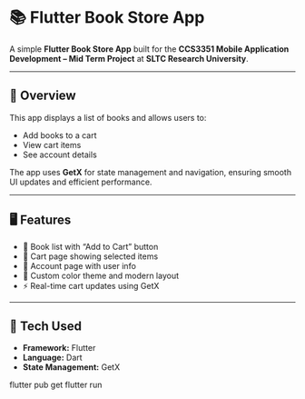 # 📚 Flutter Book Store App

A simple **Flutter Book Store App** built for the **CCS3351 Mobile Application Development – Mid Term Project** at **SLTC Research University**.

---

## 🧩 Overview
This app displays a list of books and allows users to:
- Add books to a cart  
- View cart items  
- See account details  

The app uses **GetX** for state management and navigation, ensuring smooth UI updates and efficient performance.

---

## 🖥️ Features
- 📘 Book list with “Add to Cart” button  
- 🛒 Cart page showing selected items  
- 👤 Account page with user info  
- 🎨 Custom color theme and modern layout  
- ⚡ Real-time cart updates using GetX  

---

## 🧠 Tech Used
- **Framework:** Flutter  
- **Language:** Dart  
- **State Management:** GetX  

flutter pub get
flutter run
